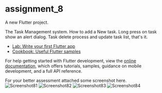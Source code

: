 # assignment_8

A new Flutter project.

The Task Management system. How to add a New task.
Long press on task show an alert dialog.
Task delete process and update task list, that's it.

- [Lab: Write your first Flutter app](https://docs.flutter.dev/get-started/codelab)
- [Cookbook: Useful Flutter samples](https://docs.flutter.dev/cookbook)

For help getting started with Flutter development, view the
[online documentation](https://docs.flutter.dev/), which offers tutorials,
samples, guidance on mobile development, and a full API reference.

For your better assessment attached some screenshot here.
![Screenshot81](https://github.com/TanoyK/Assignment-8/assets/134632334/dd0768f7-891e-4372-b625-21414259821c)
![Screenshot82](https://github.com/TanoyK/Assignment-8/assets/134632334/fc053c30-add7-4038-a1bb-a307eab99985)
![Screenshot83](https://github.com/TanoyK/Assignment-8/assets/134632334/37e50a99-3286-4c10-9ac6-6ab03be34bad)
![Screenshot84](https://github.com/TanoyK/Assignment-8/assets/134632334/4c44e134-d14c-44ce-af45-394517cc2f28)
